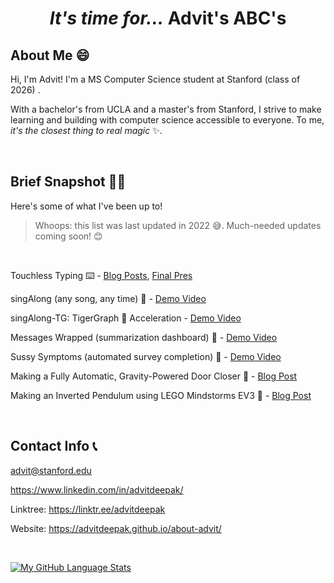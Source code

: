# <p align=center> *It's time for...* Advit's ABC's   </p>

## About Me 😄

Hi, I'm Advit! I'm a MS Computer Science student at Stanford (class of 2026) .

With a bachelor's from UCLA and a master's from Stanford, I strive to make learning and building with computer science accessible to everyone. To me, _it's the closest thing to real magic_ ✨.

&nbsp;

## Brief Snapshot 👨‍💻

Here's some of what I've been up to! 

> Whoops: this list was last updated in 2022 😅. Much-needed updates coming soon! 😊

&nbsp;

Touchless Typing ⌨️ - [Blog Posts](https://siliconvalley.basisindependent.com/author/advitd/), [Final Pres](https://youtu.be/bBBakv3yQ00)

singAlong (any song, any time) 🎤 - [Demo Video](https://youtu.be/2gfME-rsNc4)

singAlong-TG: TigerGraph 🐯 Acceleration - [Demo Video](https://youtu.be/K9zHRc9GmeU)

Messages Wrapped (summarization dashboard) 📱 - [Demo Video](https://www.youtube.com/watch?v=lf0nFmbdNgo)

Sussy Symptoms (automated survey completion) 💉 - [Demo Video](https://www.youtube.com/watch?v=lf0nFmbdNgo)

Making a Fully Automatic, Gravity-Powered Door Closer 📐 - [Blog Post](https://advit-deepak.medium.com/making-a-fully-automatic-gravity-powered-door-closer-a28445c3e763)

Making an Inverted Pendulum using LEGO Mindstorms EV3 🤖 - [Blog Post](https://advit-deepak.medium.com/making-an-inverted-pendulum-using-lego-mindstorms-ev3-63352d51e556)


&nbsp;

## Contact Info 📞

<advit@stanford.edu> 

<https://www.linkedin.com/in/advitdeepak/>

Linktree: <https://linktr.ee/advitdeepak> 

Website: <https://advitdeepak.github.io/about-advit/>

&nbsp;

[![My GitHub Language Stats](https://github-readme-stats.vercel.app/api/top-langs/?username=AdvitDeepak&langs_count=3&theme=tokyonight)]()


